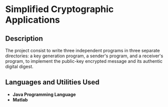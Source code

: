 <h1>Simplified Cryptographic Applications</h1>

 
<h2>Description</h2>
The project consist to write three independent programs in three separate directories: a key generation program, a sender's program, and a receiver's program, to implement the public-key encrypted message and its authentic digital digest.
<br />


<h2>Languages and Utilities Used</h2>

- <b>Java Programming Language</b> 
- <b>Matlab</b>
